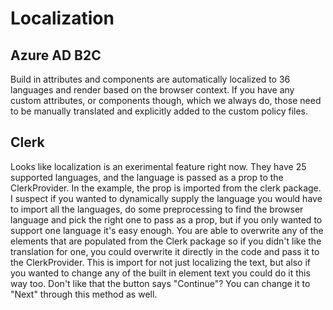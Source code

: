 # Localization

## Azure AD B2C

Build in attributes and components are automatically localized to 36 languages and render based on the browser context. If you have any custom attributes, or components though, which we always do, those need to be manually translated and explicitly added to the custom policy files.

## Clerk

Looks like localization is an exerimental feature right now. They have 25 supported languages, and the language is passed as a prop to the ClerkProvider. In the example, the prop is imported from the clerk package. I suspect if you wanted to dynamically supply the language you would have to import all the languages, do some preprocessing to find the browser language and pick the right one to pass as a prop, but if you only wanted to support one language it's easy enough. You are able to overwrite any of the elements that are populated from the Clerk package so if you didn't like the translation for one, you could overwrite it directly in the code and pass it to the ClerkProvider. This is import for not just localizing the text, but also if you wanted to change any of the built in element text you could do it this way too. Don't like that the button says "Continue"? You can change it to "Next" through this method as well.